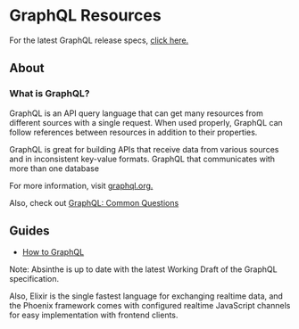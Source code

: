 # GraphQL Resources

For the latest GraphQL release specs, [click here.](https://facebook.github.io/graphql/)

## About

### What is GraphQL?

GraphQL is an API query language that can get many resources from different sources with a single request. When used properly, GraphQL can follow references between resources in addition to their properties.

GraphQL is great for building APIs that receive data from various sources and in inconsistent key-value formats. GraphQL that communicates with more than one database

For more information, visit [graphql.org.](https://graphql.org/)

Also, check out [GraphQL: Common Questions](https://www.howtographql.com/advanced/5-common-questions/)

## Guides

- [How to GraphQL](https://www.howtographql.com/)


Note: Absinthe is up to date with the latest Working Draft of the GraphQL specification.

Also, Elixir is the single fastest language for exchanging realtime data, and the Phoenix framework comes with configured realtime JavaScript channels for easy implementation with frontend clients.
